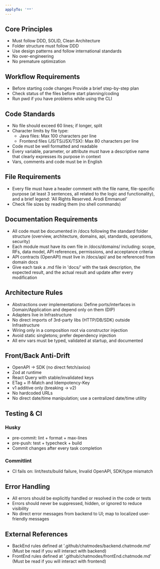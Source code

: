 ```yaml
---
applyTo: '**'
---
```


## Core Principles

- Must follow DDD, SOLID, Clean Architecture
- Folder structure must follow DDD
- Use design patterns and follow international standards
- No over-engineering
- No premature optimization

## Workflow Requirements

- Before starting code changes Provide a brief step-by-step plan
- Check status of the files before start planning/coding
- Run pwd if you have problems while using the CLI

## Code Standards

- No file should exceed 60 lines; if longer, split
- Character limits by file type:
  - Java files: Max 100 characters per line
  - Frontend files (JS/TS/JSX/TSX): Max 80 characters per line
- Code must be well formatted and readable
- Every variable, parameter, or attribute must have a descriptive name that
  clearly expresses its purpose in context
- Vars, comments and code must be in English

## File Requirements

- Every file must have a header comment with the file name, file-specific
  purpose (at least 3 sentences, all related to the logic and functionality),
  and a brief legend: 'All Rights Reserved. Arodi Emmanuel'
- Check file sizes by reading them (no shell commands)

## Documentation Requirements

- All code must be documented in /docs following the standard folder structure
  (overview, architecture, domains, api, standards, operations, security)
- Each module must have its own file in /docs/domains/ including: scope, RFs,
  data model, API references, permissions, and acceptance criteria
- API contracts (OpenAPI) must live in /docs/api/ and be referenced from domain
  docs
- Give each task a .md file in 'docs/' with the task description, the expected
  result, and the actual result and update after every modification

## Architecture Rules

- Abstractions over implementations: Define ports/interfaces in
  Domain/Application and depend only on them (DIP)
- Adapters live in Infrastructure
- No direct imports of 3rd-party libs (HTTP/DB/SDK) outside Infrastructure
- Wiring only in a composition root via constructor injection
- Avoid static singletons; prefer dependency injection
- All env vars must be typed, validated at startup, and documented

## Front/Back Anti-Drift

- OpenAPI → SDK (no direct fetch/axios)
- Zod at runtime
- React Query with stable/invalidated keys
- ETag + If-Match and Idempotency-Key
- v1 additive only (breaking → v2)
- No hardcoded URLs
- No direct date/time manipulation; use a centralized date/time utility

## Testing & CI

### Husky

- pre-commit: lint + format + max-lines
- pre-push: test + typecheck + build
- Commit changes after every task completion

### Commitlint

- CI fails on: lint/tests/build failure, Invalid OpenAPI, SDK/type mismatch

## Error Handling

- All errors should be explicitly handled or resolved in the code or tests
- Errors should never be suppressed, hidden, or ignored to reduce visibility
- No direct error messages from backend to UI; map to localized user-friendly
  messages

## External References

- BackEnd rules defined at '.github/chatmodes/backend.chatmode.md' (Must be read
  if you will interact with backend)
- FrontEnd rules defined at '.github/chatmodes/frontEnd.chatmode.md' (Must be
  read if you will interact with frontend)
